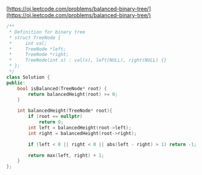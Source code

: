[https://oj.leetcode.com/problems/balanced-binary-tree/](https://oj.leetcode.com/problems/balanced-binary-tree/)
``` cpp
/**
 * Definition for binary tree
 * struct TreeNode {
 *     int val;
 *     TreeNode *left;
 *     TreeNode *right;
 *     TreeNode(int x) : val(x), left(NULL), right(NULL) {}
 * };
 */
class Solution {
public:
    bool isBalanced(TreeNode* root) {
		return balancedHeight(root) >= 0;
	}

	int balancedHeight(TreeNode* root){
		if (root == nullptr)
			return 0;
		int left = balancedHeight(root->left);
		int right = balancedHeight(root->right);

		if (left < 0 || right < 0 || abs(left - right) > 1) return -1;

		return max(left, right) + 1;
	}
};
```
